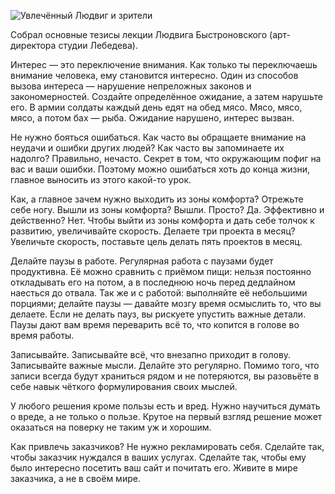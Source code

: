 ![Увлечённый Людвиг и зрители](cover.jpg)

Собрал основные тезисы лекции Людвига Быстроновского (арт-директора студии Лебедева).

Интерес — это переключение внимания. Как только ты переключаешь внимание человека, ему становится интересно. Один из способов вызова интереса — нарушение непреложных законов и закономерностей. Создайте определённое ожидание, а затем нарушьте его. В армии солдаты каждый день едят на обед мясо. Мясо, мясо, мясо, а потом бах — рыба. Ожидание нарушено, интерес вызван.

Не нужно бояться ошибаться. Как часто вы обращаете внимание на неудачи и ошибки других людей? Как часто вы запоминаете их надолго? Правильно, нечасто. Секрет в том, что окружающим пофиг на вас и ваши ошибки. Поэтому можно ошибаться хоть до конца жизни, главное выносить из этого какой-то урок.

Как, а главное зачем нужно выходить из зоны комфорта? Отрежьте себе ногу. Вышли из зоны комфорта? Вышли. Просто? Да. Эффективно и действенно? Нет. Чтобы выйти из зоны комфорта и дать себе толчок к развитию, увеличивайте скорость. Делаете три проекта в месяц? Увеличьте скорость, поставьте цель делать пять проектов в месяц.

Делайте паузы в работе. Регулярная работа с паузами будет продуктивна. Её можно сравнить с приёмом пищи: нельзя постоянно откладывать его на потом, а в последнюю ночь перед дедлайном наесться до отвала. Так же и с работой: выполняйте её небольшими порциями; делайте паузы — давайте мозгу время осмыслить то, что вы делаете. Если не делать пауз, вы рискуете упустить важные детали. Паузы дают вам время переварить всё то, что копится в голове во время работы.

Записывайте. Записывайте всё, что внезапно приходит в голову. Записывайте важные мысли. Делайте это регулярно. Помимо того, что записи всегда будут храниться рядом и не потеряются, вы разовьёте в себе навык чёткого формулирования своих мыслей.

У любого решения кроме пользы есть и вред. Нужно научиться думать о вреде, а не только о пользе. Крутое на первый взгляд решение может оказаться на поверку не таким уж и хорошим.

Как привлечь заказчиков? Не нужно рекламировать себя. Сделайте так, чтобы заказчик нуждался в ваших услугах. Сделайте так, чтобы ему было интересно посетить ваш сайт и почитать его. Живите в мире заказчика, а не в своём мире.
